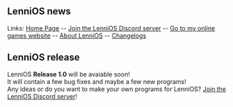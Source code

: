 ## LenniOS news

Links: [Home Page](index.html) -- [Join the LenniOS Discord server](http://dsc.gg/LenniOS) -- [Go to my online games website](http://onlinegames.unaux.com) -- [About LenniOS](about.html) -- [Changelogs](changelogs.html)

## LenniOS release
LenniOS **Release 1.0** will be avaiable soon!  
It will contain a few bug fixes and maybe a few new programs!  
Any ideas or do you want to make your own programs for LenniOS? [Join the LenniOS Discord server](http://dsc.gg/LenniOS)!
